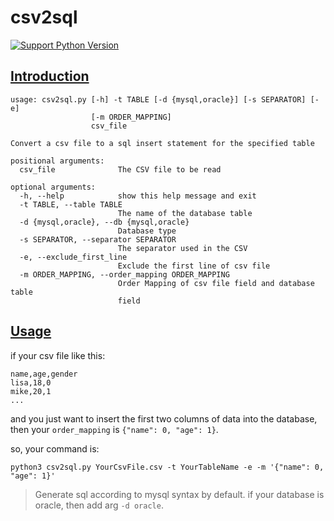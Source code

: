 csv2sql
========
[![Support Python Version](https://img.shields.io/badge/Python-3-brightgreen.svg?style=for-the-badge)](https://www.python.org/)


## [Introduction](https://github.com/yandenghong/csv2sql)

```text
usage: csv2sql.py [-h] -t TABLE [-d {mysql,oracle}] [-s SEPARATOR] [-e]
                  [-m ORDER_MAPPING]
                  csv_file

Convert a csv file to a sql insert statement for the specified table

positional arguments:
  csv_file              The CSV file to be read

optional arguments:
  -h, --help            show this help message and exit
  -t TABLE, --table TABLE
                        The name of the database table
  -d {mysql,oracle}, --db {mysql,oracle}
                        Database type
  -s SEPARATOR, --separator SEPARATOR
                        The separator used in the CSV
  -e, --exclude_first_line
                        Exclude the first line of csv file
  -m ORDER_MAPPING, --order_mapping ORDER_MAPPING
                        Order Mapping of csv file field and database table
                        field

```

## [Usage](https://github.com/yandenghong/csv2sql)

if your csv file like this:
```text
name,age,gender
lisa,18,0
mike,20,1
...
```

and you just want to insert the first two columns of data into the database, then your `order_mapping` is `{"name": 0, "age": 1}`.

so, your command is:

```text
python3 csv2sql.py YourCsvFile.csv -t YourTableName -e -m '{"name": 0, "age": 1}'
```
> Generate sql according to mysql syntax by default. if your database is oracle, then add arg `-d oracle`.